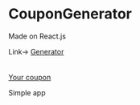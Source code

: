 # CouponGenerator

Made on React.js

Link-> <a href="https://couponsgenerator.netlify.app/">Generator</a><br><br><br>
<a href="https://couponsgenerator.netlify.app/Coupon?id=783216742&title=%D0%A5%D0%BE%D1%80%D0%BE%D1%88%D0%B5%D0%B5%20%D0%BD%D0%B0%D1%81%D1%82%D1%80%D0%BE%D0%B5%D0%BD%D0%B8%D0%B5&count=1&time=%D0%B2%20%D0%B4%D0%B5%D0%BD%D1%8C">Your coupon</a>

Simple app
